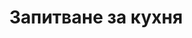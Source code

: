 ---
layout: conversion.ect
title: 'Запитване за кухня'
href: '/kitchens/request-kitchen-send'
lang: bg
message: Запитването е изпратено успешно
---